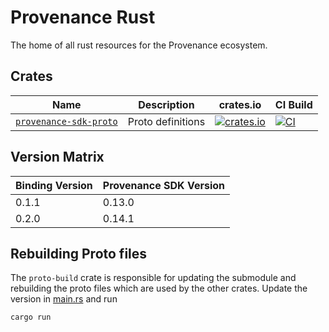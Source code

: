 # Provenance Rust

The home of all rust resources for the Provenance ecosystem.

## Crates

| Name                 | Description                 | crates.io | CI Build |
|----------------------|-----------------------------|-----------|----------|
| [`provenance‑sdk‑proto`] | Proto definitions  | [![crates.io][provenance-sdk-proto-crate-img]][provenance-crate-link] | [![CI][provenance-sdk-proto-ci-img]][provenance-sdk-proto-ci-link] |

## Version Matrix

| Binding Version | Provenance SDK Version |
|-----------------|------------------------|
| 0.1.1           | 0.13.0                 |
| 0.2.0           | 0.14.1                 |

## Rebuilding Proto files

The `proto-build` crate is responsible for updating the submodule and rebuilding the proto files
which are used by the other crates. Update the version in [main.rs](proto-build/src/main.rs) and run

```
cargo run
```

[//]: # "crates"

[`provenance‑sdk‑proto`]: https://github.com/provenance-io/provenance-rs/tree/main/provenance-sdk-proto

[//]: # "badges"

[provenance-sdk-proto-crate-img]: https://img.shields.io/crates/v/provenance-sdk-proto.svg?logo=rust
[provenance-crate-link]: https://crates.io/crates/provenance-sdk-proto
[provenance-sdk-proto-ci-img]: https://github.com/provenance-io/provenance-rs/actions/workflows/build.yml/badge.svg
[provenance-sdk-proto-ci-link]: https://github.com/provenance-io/provenance-rs/actions/workflows/build.yml
